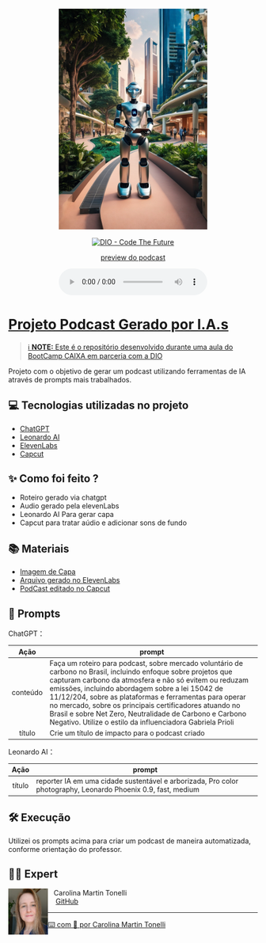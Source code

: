 <p align="center">
<img 
    src="https://github.com/carolmtonelli/prompts-for-podcast-generate-by-ia/blob/main/Capa%20do%20Podcast.jpg"
    width="300"
/>
</p>

<p align="center">
<a href="https://dio.me/">
    <img 
        src="https://img.shields.io/badge/DIO-Code_The_Future-28DA77?logo=youtube" 
        alt="DIO - Code The Future">

</p>

<p align="center">
    preview do podcast
</p>

<div align="center">
    <audio src="output/podcast_editado.MP3" controls title="Podcast editado"></audio>
</div>

# Projeto Podcast Gerado por I.A.s


 > ℹ️ **NOTE:** Este é o repositório desenvolvido durante uma aula do BootCamp CAIXA em parceria com a [DIO](https://dio.me)

Projeto com o objetivo de gerar um podcast utilizando ferramentas de IA através de prompts mais trabalhados.


## 💻 Tecnologias utilizadas no projeto

- [ChatGPT](https://chat.openai.com/) 
- [Leonardo AI](https://leonardo.ai/)
- [ElevenLabs](https://beta.elevenlabs.io/)
- [Capcut](https://www.capcut.com/pt-br/)

## ✨ Como foi feito ?

- Roteiro gerado via chatgpt
- Audio gerado pela elevenLabs
- Leonardo AI Para gerar capa
- Capcut para tratar aúdio e adicionar sons de fundo

## 📚 Materiais

- [Imagem de Capa](https://github.com/carolmtonelli/prompts-for-podcast-generate-by-ia/blob/main/Capa%20do%20Podcast.jpg)
- [Arquivo gerado no ElevenLabs](https://github.com/carolmtonelli/prompts-for-podcast-generate-by-ia/blob/main/ElevenLabs_2025-01-09T11_00_24_Alice_pre_s50_sb75_se25_b_m2.mp3)
- [PodCast editado no Capcut](https://github.com/carolmtonelli/prompts-for-podcast-generate-by-ia/blob/main/PodCast_editado.MP3)

## 🧠 Prompts


ChatGPT：

|  Ação  | prompt                                                                                 |
| :----: | -------------------------------------------------------------------------------------- |
| conteúdo | Faça um roteiro para podcast, sobre mercado voluntário de carbono no Brasil, incluindo enfoque sobre projetos que capturam carbono da atmosfera e não só evitem ou reduzam emissões, incluindo abordagem sobre a lei 15042 de 11/12/204, sobre as plataformas e ferramentas para operar no mercado, sobre os principais certificadores atuando no Brasil e sobre Net Zero, Neutralidade de Carbono e Carbono Negativo. Utilize o estilo da influenciadora Gabriela Prioli |
|  título  | Crie um título de impacto para o podcast criado|

Leonardo AI：

|  Ação  | prompt                                                                                 |
| :----: | -------------------------------------------------------------------------------------- |
| título | reporter IA em uma cidade sustentável e arborizada, Pro color photography, Leonardo Phoenix 0.9, fast, medium |


## 🛠️ Execução

Utilizei os prompts acima para criar um podcast de maneira automatizada, conforme orientação do professor.

## 👨‍💻 Expert

<p>
    <img 
      align=left 
      margin=10 
      width=80 
      src="https://github.com/carolmtonelli/prompts-for-podcast-generate-by-ia/blob/main/WhatsApp%20Image%202023-11-13%20at%2020.01.01.jpeg"
    />
    <p>&nbsp&nbsp&nbspCarolina Martin Tonelli<br>
    &nbsp&nbsp&nbsp
    <a 
        href="https://github.com/carolmtonelli">
        GitHub
  
    
---

⌨️ com 💜 por [Carolina Martin Tonelli](https://github.com/carolmtonelli)
